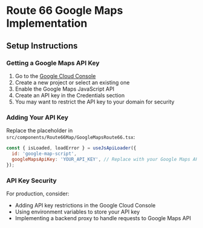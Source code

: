
# Route 66 Google Maps Implementation

## Setup Instructions

### Getting a Google Maps API Key

1. Go to the [Google Cloud Console](https://console.cloud.google.com/)
2. Create a new project or select an existing one
3. Enable the Google Maps JavaScript API
4. Create an API key in the Credentials section
5. You may want to restrict the API key to your domain for security

### Adding Your API Key

Replace the placeholder in `src/components/Route66Map/GoogleMapsRoute66.tsx`:

```javascript
const { isLoaded, loadError } = useJsApiLoader({
  id: 'google-map-script',
  googleMapsApiKey: 'YOUR_API_KEY', // Replace with your Google Maps API key
});
```

### API Key Security

For production, consider:
- Adding API key restrictions in the Google Cloud Console
- Using environment variables to store your API key
- Implementing a backend proxy to handle requests to Google Maps API
